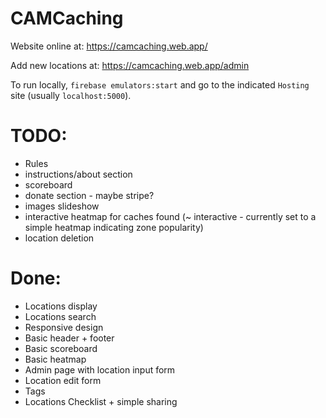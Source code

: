 # CAMCaching

Website online at: https://camcaching.web.app/

Add new locations at: https://camcaching.web.app/admin

To run locally, `firebase emulators:start` and go to the indicated `Hosting` site (usually `localhost:5000`).

# TODO:

- Rules
- instructions/about section
- scoreboard
- donate section - maybe stripe?
- images slideshow
- interactive heatmap for caches found (~ interactive - currently set to a simple heatmap indicating zone popularity)
- location deletion

# Done: 

- Locations display
- Locations search
- Responsive design
- Basic header + footer
- Basic scoreboard
- Basic heatmap
- Admin page with location input form
- Location edit form
- Tags
- Locations Checklist + simple sharing
